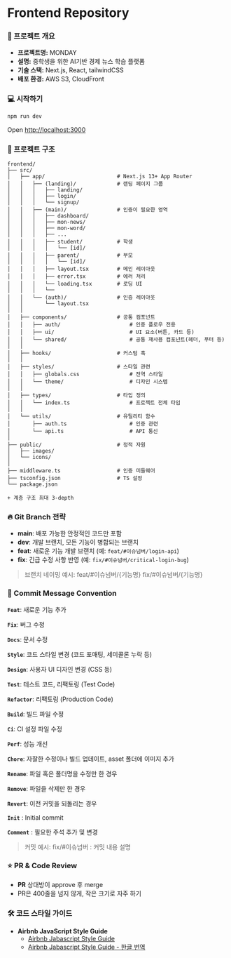 # Frontend Repository

### 📌 프로젝트 개요

- **프로젝트명:** MONDAY
- **설명:** 중학생을 위한 AI기반 경제 뉴스 학습 플랫폼
- **기술 스택:** Next.js, React, tailwindCSS
- **배포 환경:** AWS S3, CloudFront

### **💻 시작하기**

```bash
npm run dev

```

Open [http://localhost:3000](http://localhost:3000/)

### 📂 프로젝트 구조

```tsx
frontend/
├── src/
│   ├── app/                       # Next.js 13+ App Router
│   │   ├── (landing)/             # 랜딩 페이지 그룹
│   │   │   ├── landing/
│   │   │   ├── login/
│   │   │   └── signup/
│   │   ├── (main)/                # 인증이 필요한 영역
│   │   │   ├── dashboard/
│   │   │   ├── mon-news/
│   │   │   ├── mon-word/
│   │   │   ├── ...
│   │   │   ├── student/           # 학생
│   │   │   │   └── [id]/
│   │   │   ├── parent/            # 부모
│   │   │   │   └── [id]/
│   │   │   ├── layout.tsx         # 메인 레이아웃
│   │   │   ├── error.tsx          # 에러 처리
│   │   │   └── loading.tsx        # 로딩 UI
│   │   │   └──
│   │   └── (auth)/                # 인증 레이아웃
│   │       └── layout.tsx
│   │
│   ├── components/                # 공통 컴포넌트
│   │   ├── auth/                      # 인증 플로우 전용
│   │   ├── ui/                        # UI 요소(버튼, 카드 등)
│   │   └── shared/                    # 공통 재사용 컴포넌트(헤더, 푸터 등)
│   │
│   ├── hooks/                     # 커스텀 훅
│   │
│   ├── styles/                    # 스타일 관련
│   │   ├── globals.css                # 전역 스타일
│   │   └── theme/                     # 디자인 시스템
│   │
│   ├── types/                     # 타입 정의
│   │   └── index.ts                   # 프로젝트 전체 타입
│   │
│   └── utils/                     # 유틸리티 함수
│       ├── auth.ts                    # 인증 관련
│       └── api.ts                     # API 통신
│
├── public/                        # 정적 자원
│   ├── images/
│   └── icons/
│
├── middleware.ts                  # 인증 미들웨어
├── tsconfig.json                  # TS 설정
└── package.json

+ 계층 구조 최대 3-depth
```

### 🔥 Git Branch 전략

- **main**: 배포 가능한 안정적인 코드만 포함
- **dev**: 개발 브랜치, 모든 기능이 병합되는 브랜치
- **feat**: 새로운 기능 개발 브랜치 (예: `feat/#이슈넘버/login-api`)
- **fix**: 긴급 수정 사항 반영 (예: `fix/#이슈넘버/critical-login-bug`)

> 브랜치 네이밍 예시: feat/#이슈넘버/{기능명} fix/#이슈넘버/{기능명}

### 📌 Commit Message Convention

**`Feat`**: 새로운 기능 추가

**`Fix`**: 버그 수정

**`Docs`**: 문서 수정

**`Style`**: 코드 스타일 변경 (코드 포매팅, 세미콜론 누락 등)

**`Design`**: 사용자 UI 디자인 변경 (CSS 등)

**`Test`**: 테스트 코드, 리팩토링 (Test Code)

**`Refactor`**: 리팩토링 (Production Code)

**`Build`**: 빌드 파일 수정

**`Ci`**: CI 설정 파일 수정

**`Perf`**: 성능 개선

**`Chore`**: 자잘한 수정이나 빌드 업데이트, asset 폴더에 이미지 추가

**`Rename`**: 파일 혹은 폴더명을 수정만 한 경우

**`Remove`**: 파일을 삭제만 한 경우

**`Revert`**: 이전 커밋을 되돌리는 경우

**`Init`** : Initial commit

**`Comment`** : 필요한 주석 추가 및 변경

> 커밋 예시: fix/#이슈넘버 : 커밋 내용 설명

### ⭐ PR & Code Review

- **PR** 상대방이 approve 후 merge
- PR은 400줄을 넘지 않게, 작은 크기로 자주 하기

### 🛠️ 코드 스타일 가이드

- **Airbnb JavaScript Style Guide**
  - [Airbnb Jabascript Style Guide](https://github.com/airbnb/javascript)
  - [Airbnb Jabascript Style Guide - 한글 번역](https://github.com/tipjs/javascript-style-guide)
